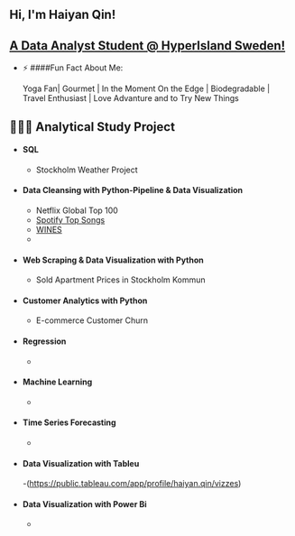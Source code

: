 ## Hi, I'm Haiyan Qin!
## [A Data Analyst Student @ HyperIsland Sweden!](https://www.linkedin.com/haiyanqin)

- ⚡ ####Fun Fact About Me:

    Yoga Fan| Gourmet | In the Moment On the Edge | Biodegradable | Travel Enthusiast | Love Advanture and to Try New Things

## 👩🏻‍💻 Analytical Study Project 

- #### SQL
  - Stockholm Weather Project
- #### Data Cleansing with Python-Pipeline & Data Visualization
  - Netflix Global Top 100
  - [Spotify Top Songs](https://github.com/HiYannnn/Python-Practice-Projects/tree/main/Spotify)
  - [WINES](https://github.com/HiYannnn/Python-Practice-Projects/tree/main/Wines)
  - 
- #### Web Scraping & Data Visualization with Python
  - Sold Apartment Prices in Stockholm Kommun
- #### Customer Analytics with Python
  - E-commerce Customer Churn
- #### Regression
  - 

- #### Machine Learning
  - 

- #### Time Series Forecasting
  - 
- #### Data Visualization with Tableu
  -(https://public.tableau.com/app/profile/haiyan.qin/vizzes)
- #### Data Visualization with Power Bi
  - 
